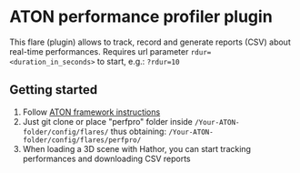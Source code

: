 # ATON performance profiler plugin

This flare (plugin) allows to track, record and generate reports (CSV) about real-time performances. Requires url parameter `rdur=<duration_in_seconds>` to start, e.g.: `?rdur=10`

## Getting started

1) Follow [ATON framework instructions](https://github.com/phoenixbf/aton)
2) Just git clone or place "perfpro" folder inside `/Your-ATON-folder/config/flares/` thus obtaining: `/Your-ATON-folder/config/flares/perfpro/`
3) When loading a 3D scene with Hathor, you can start tracking performances and downloading CSV reports